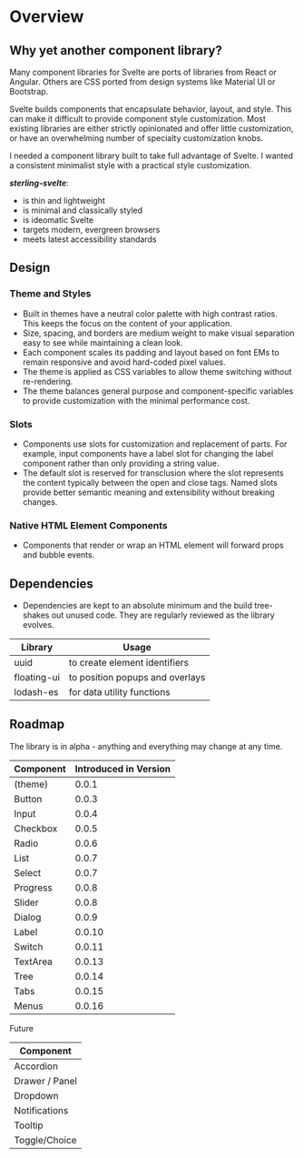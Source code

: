 # Overview

## Why yet another component library?

Many component libraries for Svelte are ports of libraries from React or Angular.
Others are CSS ported from design systems like Material UI or Bootstrap.

Svelte builds components that encapsulate behavior, layout, and style.
This can make it difficult to provide component style customization.
Most existing libraries are either strictly opinionated and offer little customization,
or have an overwhelming number of specialty customization knobs.

I needed a component library built to take full advantage of Svelte.
I wanted a consistent minimalist style with a practical style customization.

**_sterling-svelte_**:

- is thin and lightweight
- is minimal and classically styled
- is ideomatic Svelte
- targets modern, evergreen browsers
- meets latest accessibility standards

## Design

### Theme and Styles

- Built in themes have a neutral color palette with high contrast ratios.
  This keeps the focus on the content of your application.
- Size, spacing, and borders are medium weight to make visual separation easy to see while maintaining a clean look.
- Each component scales its padding and layout based on font EMs to remain responsive and avoid hard-coded pixel values.
- The theme is applied as CSS variables to allow theme switching without re-rendering.
- The theme balances general purpose and component-specific variables to provide customization with the minimal performance cost.

### Slots

- Components use slots for customization and replacement of parts.
  For example, input components have a label slot for changing the label component rather than only providing a string value.
- The default slot is reserved for transclusion where the slot represents the content typically between the open and close tags.
  Named slots provide better semantic meaning and extensibility without breaking changes.

### Native HTML Element Components

- Components that render or wrap an HTML element will forward props and bubble events.

## Dependencies

- Dependencies are kept to an absolute minimum and the build tree-shakes out unused code.
  They are regularly reviewed as the library evolves.

| Library     | Usage                           |
| ----------- | ------------------------------- |
| uuid        | to create element identifiers   |
| floating-ui | to position popups and overlays |
| lodash-es   | for data utility functions      |

## Roadmap

The library is in alpha - anything and everything may change at any time.

| Component | Introduced in Version |
| --------- | --------------------- |
| (theme)   | 0.0.1                 |
| Button    | 0.0.3                 |
| Input     | 0.0.4                 |
| Checkbox  | 0.0.5                 |
| Radio     | 0.0.6                 |
| List      | 0.0.7                 |
| Select    | 0.0.7                 |
| Progress  | 0.0.8                 |
| Slider    | 0.0.8                 |
| Dialog    | 0.0.9                 |
| Label     | 0.0.10                |
| Switch    | 0.0.11                |
| TextArea  | 0.0.13                |
| Tree      | 0.0.14                |
| Tabs      | 0.0.15                |
| Menus     | 0.0.16                |

Future

| Component      |
| -------------- |
| Accordion      |
| Drawer / Panel |
| Dropdown       |
| Notifications  |
| Tooltip        |
| Toggle/Choice  |
